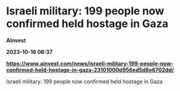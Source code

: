 # Israeli military: 199 people now confirmed held hostage in Gaza
**AInvest**

**2023-10-16 08:37**

**https://www.ainvest.com/news/israeli-military-199-people-now-confirmed-held-hostage-in-gaza-23101000d956ed5d8e6702dd/**

Israeli military: 199 people now confirmed held hostage in Gaza